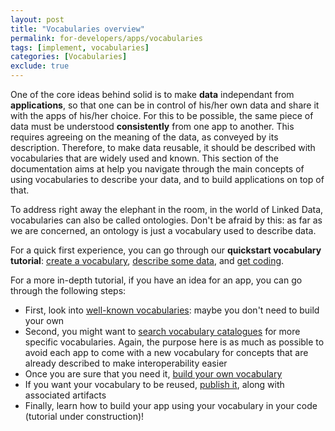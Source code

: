 ```yaml
---
layout: post
title: "Vocabularies overview"
permalink: for-developers/apps/vocabularies
tags: [implement, vocabularies]
categories: [Vocabularies]
exclude: true
---
```


One of the core ideas behind solid is to make __data__ independant from __applications__, so that one can be in control of his/her own data and share it with the apps of his/her choice. For this to be possible, the same piece of data must be understood __consistently__ from one app to another. This requires agreeing on the meaning of the data, as conveyed by its description. Therefore, to make data reusable, it should be described with vocabularies that are widely used and known. This section of the documentation aims at help you navigate through the main concepts of using vocabularies to describe your data, and to build applications on top of that.

To address right away the elephant in the room, in the world of Linked Data, vocabularies can also be called ontologies. Don't be afraid by this: as far as we are concerned, an ontology is just a vocabulary used to describe data.

For a quick first experience, you can go through our __quickstart vocabulary tutorial__: [create a vocabulary](/for-developers/apps/vocabularies/create/quickstart), [describe some data](/for-developers/apps/vocabularies//use/quickstart), and [get coding](/for-developers/apps/vocabularies/code/quickstart).

For a more in-depth tutorial, if you have an idea for an app, you can go through the following steps:
- First, look into [well-known vocabularies](/for-developers/apps/vocabularies/well-known): maybe you don't need to build your own
- Second, you might want to [search vocabulary catalogues](/for-developers/apps/vocabularies/discover) for more specific vocabularies. Again, the purpose here is as much as possible to avoid each app to come with a new vocabulary for concepts that are already described to make interoperability easier
- Once you are sure that you need it, [build your own vocabulary](/for-developers/apps/vocabularies/create)
- If you want your vocabulary to be reused, [publish it](/for-developers/apps/vocabularies/publish), along with associated artifacts
- Finally, learn how to build your app using your vocabulary in your code (tutorial under construction)!
